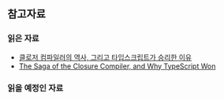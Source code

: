 ## 참고자료

### 읽은 자료

- [클로저 컴파일러의 역사, 그리고 타입스크립트가 승리한 이유](https://ktseo41.github.io/blog/log/the-saga-of-the-closure-compiler-and-why-typescript-won.html)
- [The Saga of the Closure Compiler, and Why TypeScript Won](https://effectivetypescript.com/2023/09/27/closure-compiler/)

### 읽을 예정인 자료
